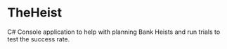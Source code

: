 # TheHeist

C# Console application to help with planning Bank Heists and run trials to test the success rate.
